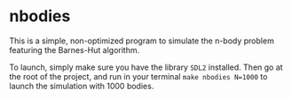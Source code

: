 # nbodies

This is a simple, non-optimized program to simulate the n-body problem featuring the Barnes-Hut algorithm.

To launch, simply make sure you have the library `SDL2` installed. Then go at the root of the project, and run in your terminal `make nbodies N=1000` to launch the simulation with 1000 bodies.

